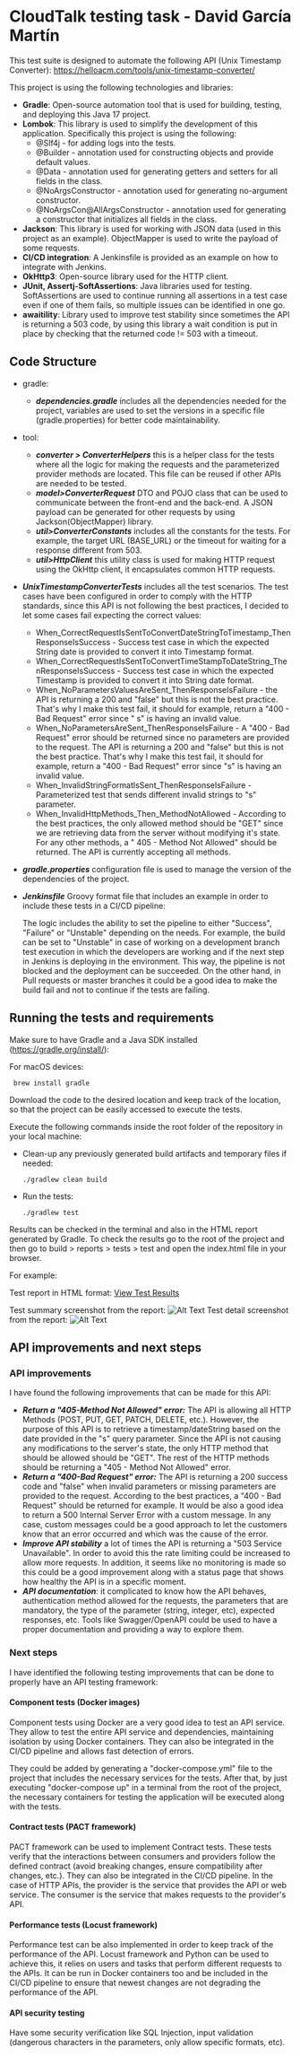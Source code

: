 # CloudTalk testing task - David García Martín

This test suite is designed to automate the following API (Unix Timestamp Converter):
https://helloacm.com/tools/unix-timestamp-converter/

This project is using the following technologies and libraries:

* **Gradle**: Open-source automation tool that is used for building, testing, and deploying this Java 17 project.
* **Lombok**: This library is used to simplify the development of this application. Specifically this project is using
  the following:
    * @Slf4j - for adding logs into the tests.
    * @Builder - annotation used for constructing objects and provide default values.
    * @Data - annotation used for generating getters and setters for all fields in the class.
    * @NoArgsConstructor - annotation used for generating no-argument constructor.
    * @NoArgsCon@AllArgsConstructor - annotation used for generating a constructor that initializes all fields in the
      class.
* **Jackson**: This library is used for working with JSON data (used in this project as an example). ObjectMapper is
  used to write the payload of some requests.
* **CI/CD integration**: A Jenkinsfile is provided as an example on how to integrate with Jenkins.
* **OkHttp3**: Open-source library used for the HTTP client.
* **JUnit, Assertj-SoftAssertions**: Java libraries used for testing. SoftAssertions are used to continue running all
  assertions in a test case even if one of them fails, so multiple issues can be identified in one go.
* **awaitility**: Library used to improve test stability since sometimes the API is returning a 503 code, by using this
  library a wait condition is put in place by checking that the returned code != 503 with a timeout.

## Code Structure

* gradle:
    * ***dependencies.gradle*** includes all the dependencies needed for the project, variables are used to set the
      versions in a specific file (gradle.properties) for better code maintainability.
* tool:
    * ***converter > ConverterHelpers*** this is a helper class for the tests where all the logic for making the
      requests and the parameterized provider methods are located. This file can be reused if other APIs are needed to
      be tested.
    * ***model>ConverterRequest*** DTO and POJO class that can be used to communicate between the front-end and the
      back-end. A JSON payload can be generated for other requests by using Jackson(ObjectMapper) library.
    * ***util>ConverterConstants*** includes all the constants for the tests. For example, the target URL (BASE_URL) or
      the timeout for waiting for a response different from 503.
    * ***util>HttpClient*** this utility class is used for making HTTP request using the OkHttp client, it encapsulates
      common HTTP requests.
* ***UnixTimestampConverterTests*** includes all the test scenarios. The test cases have been configured in order to
  comply with the HTTP standards, since this API is not following the best practices, I decided to let some cases fail
  expecting the correct values:
    * When_CorrectRequestIsSentToConvertDateStringToTimestamp_ThenResponseIsSuccess - Success test case in which the
      expected String date is provided to convert it into Timestamp format.
    * When_CorrectRequestIsSentToConvertTimeStampToDateString_ThenResponseIsSuccess - Success test case in which the
      expected Timestamp is provided to convert it into String date format.
    * When_NoParametersValuesAreSent_ThenResponseIsFailure - the API is returning a 200 and "false" but this is not the
      best practice. That's why I make this test fail, it should for example, return a "400 - Bad Request" error since "
      s" is having an invalid value.
    * When_NoParametersAreSent_ThenResponseIsFailure - A "400 - Bad Request" error should be returned since no
      parameters are provided to the request. The API is returning a 200 and "false" but this is not the best practice.
      That's why I make this test fail, it should for example, return a "400 - Bad Request" error since "s" is having an
      invalid value.
    * When_InvalidStringFormatIsSent_ThenResponseIsFailure - Parameterized test that sends different invalid strings
      to "s" parameter.
    * When_InvalidHttpMethods_Then_MethodNotAllowed - According to the best practices, the only allowed method should
      be "GET" since we are retrieving data from the server without modifying it's state. For any other methods, a "
      405 - Method Not Allowed" should be returned. The API is currently accepting all methods.
* ***gradle.properties*** configuration file is used to manage the version of the dependencies of the project.
* ***Jenkinsfile*** Groovy format file that includes an example in order to include these tests in a CI/CD pipeline:

  The logic includes the ability to set the pipeline to either "Success", "Failure" or "Unstable" depending on the
  needs.
  For example, the build can be set to "Unstable" in case of working on a development branch test execution in which the
  developers are working and if the next step in Jenkins is deploying in the environment. This way, the pipeline is not
  blocked and the deployment can be succeeded.
  On the other hand, in Pull requests or master branches it could be a good idea to make the build fail and not to
  continue if the tests are failing.

## Running the tests and requirements

Make sure to have Gradle and a Java SDK installed (https://gradle.org/install/):

For macOS devices:

```
 brew install gradle
```

Download the code to the desired location and keep track of the location, so that the project can be easily accessed to
execute the tests.

Execute the following commands inside the root folder of the repository in your local machine:

* Clean-up any previously generated build artifacts and temporary files if needed:
    ```
    ./gradlew clean build
    ```
* Run the tests:
    ```
    ./gradlew test
    ```

Results can be checked in the terminal and also in the HTML report generated by Gradle. To check the results go to the
root of the project and then go to build > reports > tests > test and open the index.html file in your browser.

For example:

Test report in HTML format: [View Test Results](demo/test/index.html)

Test summary screenshot from the report:
![Alt Text](demo/TestSummary.png)
Test detail screenshot from the report:
![Alt Text](demo/TestDetail.png)

## API improvements and next steps

### API improvements

I have found the following improvements that can be made for this API:

* ***Return a "405-Method Not Allowed" error:*** The API is allowing all HTTP Methods (POST, PUT, GET, PATCH, DELETE,
  etc.).
  However, the purpose of this API is to retrieve a timestamp/dateString based on the date provided in the "s" query
  parameter.
  Since the API is not causing any modifications to the server's state, the only HTTP method that should be allowed
  should be "GET".
  The rest of the HTTP methods should be returning a "405 - Method Not Allowed" error.
* ***Return a "400-Bad Request" error:*** The API is returning a 200 success code and "false" when invalid parameters or
  missing parameters are provided to the request. According to the best practices, a "400 - Bad Request" should be
  returned for example. It would be also a good idea to return a 500 Internal Server Error with a custom message. In any
  case, custom messages could be a good approach to let the customers know that an error occurred and which was the
  cause of the error.
* ***Improve API stability*** a lot of times the API is returning a "503 Service Unavailable". In order to avoid this
  the rate limiting could be increased to allow more requests. In addition, it seems like no monitoring is made so this
  could be a good improvement along with a status page that shows how healthy the API is in a specific moment.
* ***API documentation***: it complicated to know how the API behaves, authentication method allowed for the requests,
  the parameters that are mandatory, the type of
  the parameter (string, integer, etc), expected responses, etc. Tools like Swagger/OpenAPI could be used to have a
  proper documentation and providing a way to explore them.

### Next steps

I have identified the following testing improvements that can be done to properly have an API testing framework:

#### Component tests (Docker images)

Component tests using Docker are a very good idea to test an API service. They allow to test the entire API service and
dependencies, maintaining isolation by using Docker containers. They can also be integrated in the CI/CD pipeline and
allows fast detection of errors.

They could be added by generating a "docker-compose.yml" file to the project that includes the necessary services for
the tests. After that, by just executing "docker-compose up" in a terminal from the root of the project, the necessary
containers for testing the application will be executed along with the tests.

#### Contract tests (PACT framework)

PACT framework can be used to implement Contract tests.
These tests verify that the interactions between consumers and providers follow the defined contract (avoid breaking
changes, ensure compatibility after changes, etc.). They can also be integrated in the CI/CD pipeline.
In the case of HTTP APIs, the provider is the service that provides the API or web service. The consumer is the service
that makes requests to the provider's API.

#### Performance tests (Locust framework)

Performance test can be also implemented in order to keep track of the performance of the API.
Locust framework and Python can be used to achieve this, it relies on users and tasks that perform different requests to
the APIs. It can be run in Docker containers too and be included in the CI/CD pipeline to ensure that newest changes are
not degrading the performance of the API.

#### API  security testing

Have some security verification like SQL Injection, input validation (dangerous characters in the parameters, only allow
specific formats, etc).